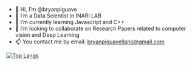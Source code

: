 - 👋 Hi, I’m @bryanpiguave
- 👀 I’m a Data Scientist in INARI LAB 
- 🌱 I’m currently learning Javascript and C++
- 💞️ I’m looking to collaborate on Research Papers related to computer vision and Deep Learning
- 📫 You contact me by email: bryanpiguavellano@gmail.com

<!---
bryanpiguave/bryanpiguave is a ✨ special ✨ repository because its `README.md` (this file) appears on your GitHub profile.
You can click the Preview link to take a look at your changes.
--->
[![Top Langs](https://github-readme-stats.vercel.app/api/top-langs/?username=bryanpiguave&theme=dracula)](https://github.com/anuraghazra/github-readme-stats)
